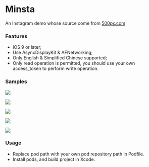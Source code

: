 # Minsta
An Instagram demo whose source come from [500px.com](https://500px.com)

### Features

* iOS 9 or later;
* Use AsyncDisplayKit & AFNetworking;
* Only English & Simplified Chinese supported;
* Only read operation is permitted, you should use your own access_token to perform write operation.

### Samples

![](https://github.com/maocl023/Minsta/blob/master/Samples/Simplified_Chinese_iPhone_5S_Home.png)

![](https://github.com/maocl023/Minsta/blob/master/Samples/Simplified_Chinese_iPhone_5S_Search.png)

![](https://github.com/maocl023/Minsta/blob/master/Samples/English_iPhone_6S_Home_Portrait.png)

![](https://github.com/maocl023/Minsta/blob/master/Samples/English_iPhone_6S_Home_Landscape.png)

![](https://github.com/maocl023/Minsta/blob/master/Samples/English_iPhone_6S_Search_Landscape.png)

### Usage

* Replace pod path with your own pod repository path in Podfile.
* Install pods, and build project in Xcode.